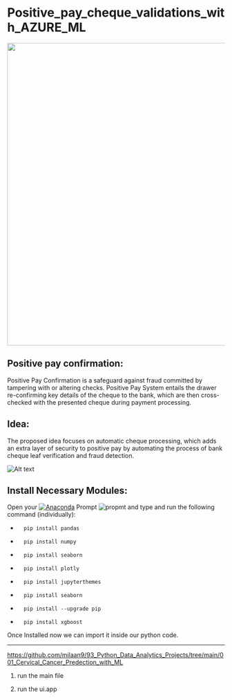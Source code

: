 
<!--<img src="https://badges.pufler.dev/contributors/milaan9/01_Python_Introduction?size=50&padding=5&bots=true" alt="milaan9"/>-->
 
 
# Positive_pay_cheque_validations_with_AZURE_ML

<p align="center">  
 <img src="https://img.indiafilings.com/learn/wp-content/uploads/2019/04/12004446/Cross-Cheque.jpg" width="700"/>
</p>                                                             


## Positive pay confirmation:

Positive Pay Confirmation is a safeguard against fraud committed by tampering with or altering checks. Positive Pay System entails the drawer re-confirming key details of the cheque to the bank, which are then cross-checked with the presented cheque during payment processing.

## Idea:

The proposed idea focuses on automatic cheque processing, which adds an extra layer of security to positive pay by automating the process of bank cheque leaf verification and fraud detection.


![Alt text](https://github.com/akbism/BoB_LJMU_Warrior/blob/main/source/Copy%20of%20bob%20hackthon_original.jpg)

## Install Necessary Modules:

Open your [![Anaconda](https://img.shields.io/badge/Anaconda-342B029.svg?&style=flate&logo=anaconda&logoColor=white)](https://www.anaconda.com/products/individual) Prompt <img alt="propmt" src="https://img.shields.io/badge/-__-000000?style=flat-square&logo=Plex&logoColor=white"> and type and run the following command (individually):

 -       pip install pandas
       
 -       pip install numpy  
  
 -       pip install seaborn
 
 -       pip install plotly
     
 -       pip install jupyterthemes
 
 -       pip install seaborn
 
 -       pip install --upgrade pip
 
 -       pip install xgboost

Once Installed now we can import it inside our python code.

---

https://github.com/milaan9/93_Python_Data_Analytics_Projects/tree/main/001_Cervical_Cancer_Predection_with_ML

1. run the main file

2. run the ui.app



